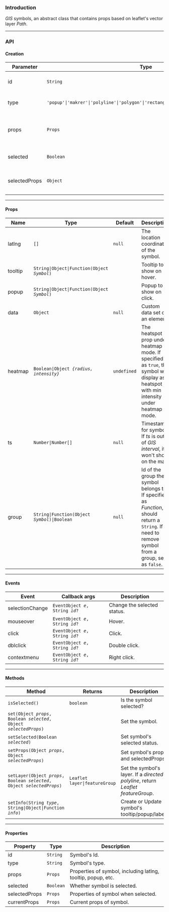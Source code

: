### Introduction
*GIS* symbols, an abstract class that contains props based on leaflet's vector layer *Path*. 

<hr/>

### API

#### Creation
Parameter | Type | Default | Description
---------- | ---| ---| -------------
id | `String` | `undefined` | The symbol's Id.
type | <code>'popup'&#124;'makrer'&#124;'polyline'&#124;'polygon'&#124;'rectangle'&#124;'circle'&#124;'geojson'&#124;'custom'</code> | | The symbol's type.
props | `Props` | `{}` | Properties of symbol, including latlng, radius, etc.
selected | `Boolean` | `false` | Selected status of symbol
selectedProps | `Object` | `{}` | The props after symbol is selected

<hr/>

#### Props
Name | Type | Default | Description
---------- | ---| ---| -------------
latlng | `[]` | `null` | The location coordinates of the symbol.
tooltip | <code>String&#124;Object&#124;Function(Object *Symbol*)</code> | | Tooltip to show on hover.
popup | <code>String&#124;Object&#124;Function(Object *Symbol*)</code> | | Popup to show on click. 
data | `Object`| `null` | Custom data set on an element.
heatmap | <code>Boolean&#124;Object *{radius, intensity}*</code> | `undefined` | The heatspot prop under heatmap mode. If specified as `true`, the symbol will display as a heatspot with min intensity under heatmap mode.
ts | <code>Number&#124;Number[]</code> | `null` | Timestamp for symbol. If *ts* is out of *GIS interval*, it won't show on the map.
group | <code>String&#124;Function(Object *Symbol*)&#124;Boolean</code> | `null` | Id of the group the symbol belongs to. If specified as *Function*, it should return a `String`. If need to remove symbol from a group, set it as `false`.

<hr/>

#### Events
Event | Callback args | Description
---------- | ---| -------------
selectionChange | <code>EventObject *e*, String *id*?</code> | Change the selected status.
mouseover | <code>EventObject *e*, String *id*?</code> | Hover.
click | <code>EventObject *e*, String *id*?<code> | Click.
dblclick | <code>EventObject *e*, String *id*?</code> | Double click.
contextmenu | <code>EventObject *e*, String *id*?</code> | Right click.

<hr/>

#### Methods
Method | Returns | Description
---------- | ----| ------------
`isSelected()` | `boolean` | Is the symbol selected?
<code>set(Object *props*, Boolean *selected*, Object *selectedProps*)</code> | | Set the symbol.
<code>setSelected(Boolean *selected*)</code> | | Set symbol's selected status.
<code>setProps(Object *props*, Object *selectedProps*)</code> | | Set symbol's props and selectedProps.
<code>setLayer(Object *props*, Boolean *selected*, Object *selectedProps*)</code> | <code>Leaflet layer&#124;featureGroup</code> | Set the symbol's layer. If a *directed polyline*, return *Leaflet featureGroup*.
<code>setInfo(String *type*, String&#124;Object&#124;Function *info*)</code> | | Create or Update symbol's tooltip/popup/label.

<hr/>

#### Properties
Property | Type | Description
---------- | ----| ------------
id | `String` | Symbol's Id.
type | `String` | Symbol's type.
props | `Props` | Properties of symbol, including latlng, tooltip, popup, etc.
selected | `Boolean` | Whether symbol is selected.
selectedProps | `Props` | Properties of symbol when selected.
currentProps | `Props` | Current props of symbol. 